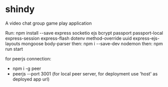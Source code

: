 # shindy
A video chat group game play application

Run:  npm install --save express socketio ejs bcrypt passport passport-local express-session express-flash dotenv method-override uuid express-ejs-layouts mongoose body-parser
then: npm i --save-dev nodemon
then:  npm run start

for peerjs connection: 
- npm i -g peer
- peerjs --port 3001 (for local peer server, for deployment use 'host' as deployed app url)